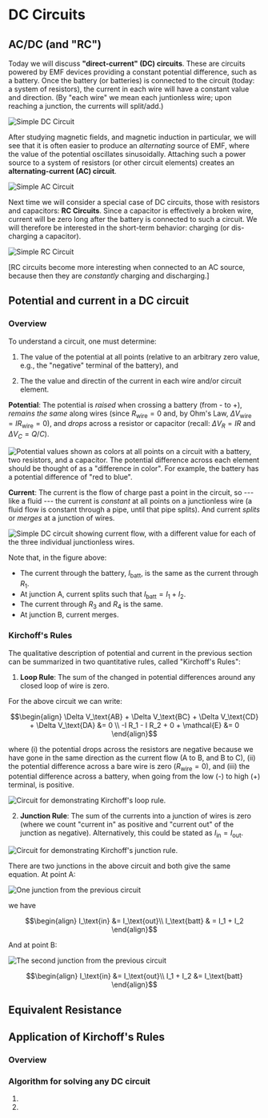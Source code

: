 DC Circuits
===========

AC/DC (and "RC")
--------------------------------------------

Today we will discuss **"direct-current" (DC) circuits**. These are circuits powered by EMF devices providing a constant potential difference, such as a battery.  Once the battery (or batteries) is connected to the circuit (today: a system of resistors), the current in each wire will have a constant value and direction.  (By "each wire" we mean each juntionless wire; upon reaching a junction, the currents will split/add.) 

![Simple DC Circuit](images/08_dc-circuit.png)

After studying magnetic fields, and magnetic induction in particular, we will see that it is often easier to produce an *alternating* source of EMF, where the value of the potential oscillates sinusoidally.  Attaching such a power source to a system of resistors (or other circuit elements) creates an **alternating-current (AC) circuit**.

![Simple AC Circuit](images/08_ac-circuit.png)

Next time we will consider a special case of DC circuits, those with resistors and capacitors: **RC Circuits**.  Since a capacitor is effectively a broken wire, current will be zero long after the battery is connected to such a circuit.  We will therefore be interested in the short-term behavior: charging (or dis-charging a capacitor).

![Simple RC Circuit](images/08_rc-circuit.png)

[RC circuits become more interesting when connected to an AC source, because then they are *constantly* charging and discharging.]

Potential and current in a DC circuit
--------------------------------------------

### Overview

To understand a circuit, one must determine:

1. The value of the potential at all points (relative to an arbitrary zero value, e.g., the "negative" terminal of the battery), and

2. The the value and directin of the current in each wire and/or circuit element.

**Potential**: The potential is *raised* when crossing a battery (from - to +), *remains the same* along wires (since $R_\text{wire} = 0$ and, by Ohm's Law, $\Delta V_\text{wire} = I R_\text{wire} = 0$), and *drops* across a resistor or capacitor (recall: $\Delta V_R = I R$ and $\Delta V_C = Q/C$).

![Potential values shown as colors at all points on a circuit with a battery, two resistors, and a capacitor.  The potential difference across each element should be thought of as a "difference in color".  For example, the battery has a potential difference of "red to blue".](images/08_coloring-potential-simple-RC-circuit.png)

**Current**: The current is the flow of charge past a point in the circuit, so --- like a fluid --- the current is *constant* at all points on a junctionless wire (a fluid flow is constant through a pipe, until that pipe splits).  And current *splits* or *merges* at a junction of wires.

![Simple DC circuit showing current flow, with a different value for each of the three individual junctionless wires.](images/08_current-flow-three-resistor-circuit.png)

Note that, in the figure above:
- The current through the battery, $I_\text{batt}$, is the same as the current through $R_1$.
- At junction A, current splits such that $I_\text{batt} = I_1+ I_2$.
- The current through $R_3$ and $R_4$ is the same.
- At junction B, current merges.

### Kirchoff's Rules

The qualitative description of potential and current in the previous section can be summarized in two quantitative rules, called "Kirchoff's Rules":

1. **Loop Rule**: The sum of the changed in potential differences around any closed loop of wire is zero.

 For the above circuit we can write:
```math
\begin{align}
\Delta V_\text{AB} + \Delta V_\text{BC} + \Delta V_\text{CD} + \Delta V_\text{DA} &= 0 \\
-I R_1 - I R_2 + 0 + \mathcal{E} &= 0
\end{align}
```
 where (i) the potential drops across the resistors are negative because we have gone in the same direction as the current flow (A to B, and B to C), (ii) the potential difference across a bare wire is zero ($R_\text{wire}=0$), and (iii) the potential difference across a battery, when going from the low (-) to high (+) terminal, is positive.

![Circuit for demonstrating Kirchoff's loop rule.](images/08_loop-rule-circuit.png)


2. **Junction Rule**: The sum of the currents into a junction of wires is zero (where we count "current in" as positive and "current out" of the junction as negative).  Alternatively, this could be stated as $I_\text{in} = I_\text{out}$.

![Circuit for demonstrating Kirchoff's junction rule.](images/08_junction-rule-circuit.png)

There are two junctions in the above circuit and both give the same equation.  At point A:

![One junction from the previous circuit](images/08_junctionA.png)

we have
```math
\begin{align}
I_\text{in} &= I_\text{out}\\
I_\text{batt} & = I_1 + I_2
\end{align}
```

And at point B:

![The second junction from the previous circuit](images/08_junctionB.png)

```math
\begin{align}
I_\text{in} &= I_\text{out}\\
I_1 + I_2 &= I_\text{batt}
\end{align}
```


Equivalent Resistance
--------------------------------------------

Application of Kirchoff's Rules
--------------------------------------------

### Overview

### Algorithm for solving any DC circuit

1. 

2. 
